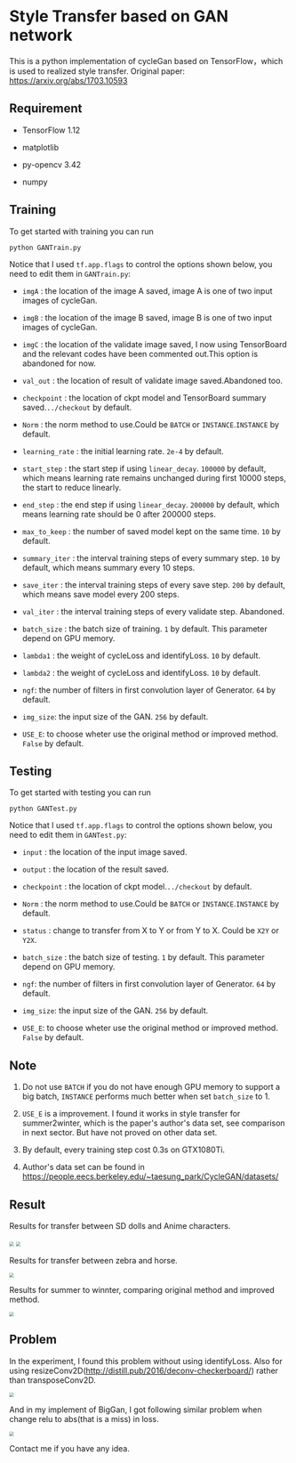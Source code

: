 # Style Transfer based on GAN network

This is a python implementation of cycleGan based on TensorFlow，which is used to realized style transfer.
Original paper: https://arxiv.org/abs/1703.10593

## Requirement

- TensorFlow 1.12

- matplotlib

- py-opencv 3.42

- numpy


## Training

To get started with training you can run
```
python GANTrain.py
```
Notice that I used `tf.app.flags` to control the options shown below, you need to edit them in `GANTrain.py`:

 - `imgA` : the location of the image A saved, image A is one of two input images of cycleGan.

 - `imgB` : the location of the image B saved, image B is one of two input images of cycleGan.

 - `imgC` : the location of the validate image saved, I now using TensorBoard and the relevant codes have been commented out.This option is abandoned for now.

 - `val_out` : the location of result of validate image saved.Abandoned too.

 - `checkpoint` : the location of ckpt model and TensorBoard summary saved.`../checkout` by default.

 - `Norm` : the norm method to use.Could be `BATCH` or `INSTANCE`.`INSTANCE` by default.

 - `learning_rate` : the initial learning rate. `2e-4` by default.

 - `start_step` : the start step if using `linear_decay`. `100000` by default, which means learning rate remains unchanged during first 10000 steps, the start to reduce linearly.

 - `end_step` : the end step if using `linear_decay`. `200000` by default, which means learning rate should be 0 after 200000 steps.

 - `max_to_keep` : the number of saved model kept on the same time. `10` by default.

- `summary_iter` : the interval training steps of every summary step. `10` by default, which means summary every 10 steps.

- `save_iter` : the interval training steps of every save step. `200` by default, which means save model every 200 steps.

- `val_iter` : the interval training steps of every validate step. Abandoned.

- `batch_size` : the batch size of training. `1` by default. This parameter depend on GPU memory.

- `lambda1` : the weight of cycleLoss and identifyLoss. `10` by default.

- `lambda2` : the weight of cycleLoss and identifyLoss. `10` by default.

- `ngf`: the number of filters in first convolution layer of Generator. `64` by default.

- `img_size`: the input size of the GAN. `256` by default.

- `USE_E`: to choose wheter use the original method or improved method. `False` by default.


## Testing

To get started with testing you can run
```
python GANTest.py
```
Notice that I used `tf.app.flags` to control the options shown below, you need to edit them in `GANTest.py`:

 - `input` : the location of the input image saved.

 - `output` : the location of the result saved.

 - `checkpoint` : the location of ckpt model.`../checkout` by default.

 - `Norm` : the norm method to use.Could be `BATCH` or `INSTANCE`.`INSTANCE` by default.

 - `status` : change to transfer from X to Y or from Y to X. Could be `X2Y` or `Y2X`.

- `batch_size` : the batch size of testing. `1` by default. This parameter depend on GPU memory.

- `ngf`: the number of filters in first convolution layer of Generator. `64` by default.

- `img_size`: the input size of the GAN. `256` by default.

- `USE_E`: to choose wheter use the original method or improved method. `False` by default.

## Note

1. Do not use `BATCH` if you do not have enough GPU memory to support a big batch, `INSTANCE` performs much better when set `batch_size` to 1.

2. `USE_E` is a improvement. I found it works in style transfer for summer2winter, which is the paper's author's data set, see comparison in next sector. But have not proved on other data set.

3. By default, every training step cost 0.3s on GTX1080Ti.

4. Author's data set can be found in https://people.eecs.berkeley.edu/~taesung_park/CycleGAN/datasets/

## Result

Results for transfer between SD dolls and Anime characters.

<img src="./result/SD2Anime.png" style="zoom:50%">

<img src="./result/Anime2SD.png" style="zoom:50%">

Results for transfer between zebra and horse.

<img src="./result/horsezebra.png" style="zoom:50%">

Results for summer to winnter, comparing original method and improved method.

<img src="./result/summerwinter.png" style="zoom:50%">

## Problem
In the experiment, I found this problem without using identifyLoss. Also for using resizeConv2D(http://distill.pub/2016/deconv-checkerboard/) rather than transposeConv2D.

<img src="./result/question.png" style="zoom:50%">

And in my implement of BigGan, I got following similar problem when change relu to abs(that is a miss) in loss.

<img src="./result/question2.png" style="zoom:50%">

Contact me if you have any idea.
